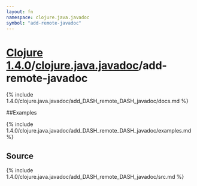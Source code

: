 ```yaml
---
layout: fn
namespace: clojure.java.javadoc
symbol: "add-remote-javadoc"
---
```


# [Clojure 1.4.0](../../)/[clojure.java.javadoc](../)/add-remote-javadoc

{% include 1.4.0/clojure.java.javadoc/add_DASH_remote_DASH_javadoc/docs.md %}

##Examples

{% include 1.4.0/clojure.java.javadoc/add_DASH_remote_DASH_javadoc/examples.md %}
## Source
{% include 1.4.0/clojure.java.javadoc/add_DASH_remote_DASH_javadoc/src.md %}

